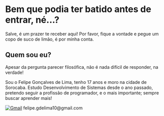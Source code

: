 # Bem que podia ter batido antes de entrar, né...?

Salve, é um prazer te receber aqui! Por favor, fique a vontade e pegue um copo de suco de limão, é por minha conta.

## Quem sou eu?

Apesar da pergunta parecer filosófica, não é nada difícil de responder, na verdade!

Sou o Felipe Gonçalves de Lima, tenho 17 anos e moro na cidade de Sorocaba. Estudo Desenvolvimento de Sistemas desde o ano passado, pretendo seguir a profissão de programador, e o mais importante; sempre buscar aprender mais!

<p align="left">
<a href="mailto:felipe.gdelima10@gmail.com" title="Gmail">
  <img src="https://img.shields.io/badge/-Gmail-FF0000?style=flat-square&labelColor=FF0000&logo=gmail&logoColor=white&link=LINK-DO-SEU-GMAIL" alt="Gmail"/></a>
  felipe.gdelima10@gmail.com
</p>

<!--
**QueijoRalado/QueijoRalado** is a ✨ _special_ ✨ repository because its `README.md` (this file) appears on your GitHub profile.

Here are some ideas to get you started:

- 🔭 I’m currently working on ...
- 🌱 I’m currently learning ...
- 👯 I’m looking to collaborate on ...
- 🤔 I’m looking for help with ...
- 💬 Ask me about ...
- 📫 How to reach me: ...
- 😄 Pronouns: ...
- ⚡ Fun fact: ...
-->
